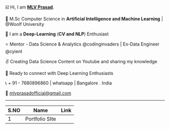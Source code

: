☑️ Hi, I am [**MLV Prasad**](https://www.linkedin.com/in/mlvprasadofficial/).

🥇 M.Sc Computer Science in **Artificial Intelligence and Machine Learning** | @Woolf University

💫 I am a **Deep-Learning** (**CV and NLP**) Enthusiast

⭐ Mentor - Data Science & Analytics @codinginvaders | Ex-Data Engineer @cyient

✌️ Creating Data Science Content on Youtube and sharing my knowledge

🤝 Ready to connect with Deep Learning Enthusiasts 

📞 + 91 - 7680896860 | whatsapp | Bangalore . India

📩  mlvprasadofficial@gmail.com

 ---

| S.NO | Name  | Link | 
|----------|----------|----------|
| 1 | Portfolio SIte |  | 

